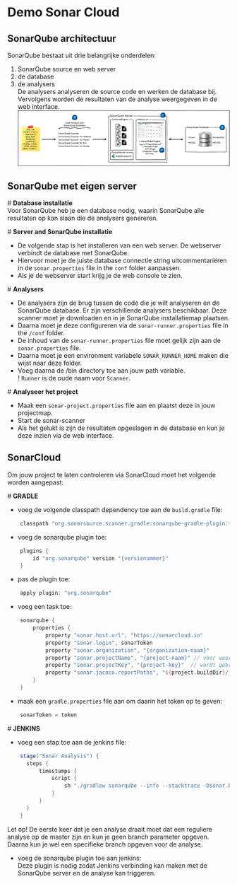 # Demo Sonar Cloud

SonarQube architectuur
----------------------
SonarQube bestaat uit drie belangrijke onderdelen:
1. SonarQube source en web server
2. de database
3. de analysers  
De analysers analyseren de source code en werken de database bij. Vervolgens worden de resultaten van de analyse
 weergegeven in de web interface.
![SonarQube Architectuur](img/sonarqube_arch.png)

SonarQube met eigen server
--------------------------
\# **Database installatie**  
Voor SonarQube heb je een database nodig, waarin SonarQube alle resultaten op kan slaan die de analysers genereren.

\# **Server and SonarQube installatie**
- De volgende stap is het installeren van een web server. De webserver verbindt de database met SonarQube.
- Hiervoor moet je de juiste database connectie string uitcommentariëren in de `sonar.properties` file in the `conf` folder aanpassen.
- Als je de webserver start krijg je de web console te zien.

\# **Analysers**  
- De analysers zijn de brug tussen de code die je wilt analyseren en de SonarQube database. Er zijn verschillende analysers beschikbaar.
Deze scanner moet je downloaden en in je SonarQube installatiemap plaatsen. 
- Daarna moet je deze configureren via de `sonar-runner.properties` file in the `/conf` folder.
- De inhoud van de `sonar-runner.properties`  file moet gelijk zijn aan de `sonar.properties` file.
- Daarna moet je een  environment variabele `SONAR_RUNNER_HOME` maken die wijst naar deze folder.
- Voeg daarna de /bin directory toe aan jouw path variable.  
! `Runner` is de oude naam voor `Scanner`.

\# **Analyseer het project**
- Maak een `sonar-project.properties` file aan en plaatst deze in jouw projectmap.
- Start de sonar-scanner
- Als het gelukt is zijn de resultaten opgeslagen in de database en kun je deze inzien via de web interface.

SonarCloud
----------
Om jouw project te laten controleren via SonarCloud moet het volgende worden aangepast:

\# **GRADLE**
- voeg de volgende classpath dependency toe aan de `build.gradle` file:
```groovy
    classpath "org.sonarsource.scanner.gradle:sonarqube-gradle-plugin:{versienummer}"
```
- voeg de sonarqube plugin toe:
```groovy
    plugins {
        id "org.sonarqube" version "{versienummer}"
    }
```
- pas de plugin toe:
```groovy
    apply plugin: "org.sonarqube"
```
- voeg een task toe:
```groovy
    sonarqube {
        properties {
            property "sonar.host.url", "https://sonarcloud.io"
            property "sonar.login", sonarToken
            property "sonar.organization", "{organization-naam}"
            property "sonar.projectName", "{project-naam}" // voor weergave in de web interface
            property "sonar.projectKey", "{project-key}"  // wordt gebruikt voor identificatie van het project
            property "sonar.jacoco.reportPaths", "${project.buildDir}/jacoco/test.exec"
        }
    }
```
- maak een `gradle.properties` file aan om daarin het token op te geven:
```groovy
    sonarToken = token
```

\# **JENKINS**
- voeg een stap toe aan de jenkins file:
```groovy
    stage("Sonar Analysis") {
      steps {
          timestamps {
              script {
                  sh "./gradlew sonarqube --info --stacktrace -Dsonar.branch.name=$BRANCH_NAME"
              }
          }
      }
    }
```

Let op! De eerste keer dat je een analyse draait moet dat een reguliere analyse op de master zijn en kun je geen branch parameter opgeven. 
Daarna kun je wel een specifieke branch opgeven voor de analyse.  

- voeg de sonarqube plugin toe aan jenkins:  
Deze plugin is nodig zodat Jenkins verbinding kan maken met de SonarQube server en de analyse kan triggeren.
